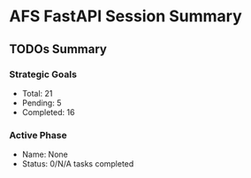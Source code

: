 
# AFS FastAPI Session Summary

## TODOs Summary

### Strategic Goals
- Total: 21
- Pending: 5
- Completed: 16

### Active Phase
- Name: None
- Status: 0/N/A tasks completed

